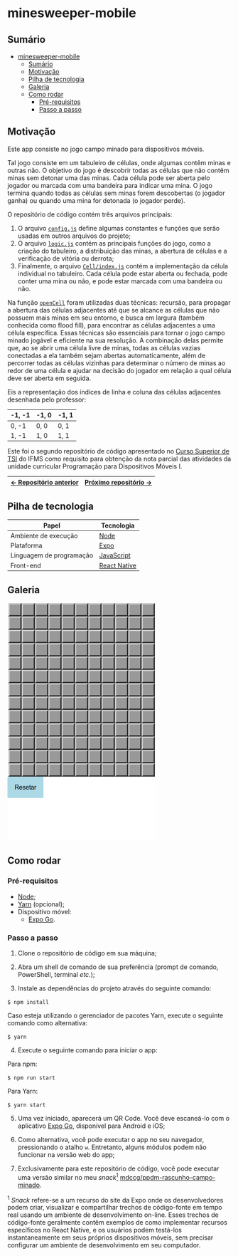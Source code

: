 # minesweeper-mobile

## Sumário

- [minesweeper-mobile](#minesweeper-mobile)
  - [Sumário](#sumário)
  - [Motivação](#motivação)
  - [Pilha de tecnologia](#pilha-de-tecnologia)
  - [Galeria](#galeria)
  - [Como rodar](#como-rodar)
    - [Pré-requisitos](#pré-requisitos)
    - [Passo a passo](#passo-a-passo)

## Motivação

Este app consiste no jogo campo minado para dispositivos móveis.

Tal jogo consiste em um tabuleiro de células, onde algumas contêm minas e outras não. O objetivo do jogo é descobrir todas as células que não contêm minas sem detonar uma das minas. Cada célula pode ser aberta pelo jogador ou marcada com uma bandeira para indicar uma mina. O jogo termina quando todas as células sem minas forem descobertas (o jogador ganha) ou quando uma mina for detonada (o jogador perde).

O repositório de código contém três arquivos principais:

1. O arquivo [`config.js`](./src/config.js) define algumas constantes e funções que serão usadas em outros arquivos do projeto;
2. O arquivo [`logic.js`](./src/logic.js) contém as principais funções do jogo, como a criação do tabuleiro, a distribuição das minas, a abertura de células e a verificação de vitória ou derrota;
3. Finalmente, o arquivo [`Cell/index.js`](./src/components/Cell/index.js) contém a implementação da célula individual no tabuleiro. Cada célula pode estar aberta ou fechada, pode conter uma mina ou não, e pode estar marcada com uma bandeira ou não.

Na função [`openCell`](./src/logic.js) foram utilizadas duas técnicas: recursão, para propagar a abertura das células adjacentes até que se alcance as células que não possuem mais minas em seu entorno, e busca em largura (também conhecida como flood fill), para encontrar as células adjacentes a uma célula específica. Essas técnicas são essenciais para tornar o jogo campo minado jogável e eficiente na sua resolução. A combinação delas permite que, ao se abrir uma célula livre de minas, todas as células vazias conectadas a ela também sejam abertas automaticamente, além de percorrer todas as células vizinhas para determinar o número de minas ao redor de uma célula e ajudar na decisão do jogador em relação a qual célula deve ser aberta em seguida.

Eis a representação dos índices de linha e coluna das células adjacentes desenhada pelo professor:

| -1, -1 | -1, 0 | -1, 1 |
|--------|-------|-------|
|  0, -1 |  0, 0 |  0, 1 |
|  1, -1 |  1, 0 |  1, 1 |

Este foi o segundo repositório de código apresentado no [Curso Superior de TSI](https://www.ifms.edu.br/campi/campus-aquidauana/cursos/graduacao/sistemas-para-internet/sistemas-para-internet) do IFMS como requisito para obtenção da nota parcial das atividades da unidade curricular Programação para Dispositivos Móveis I.

| [&larr; Repositório anterior](https://github.com/mdccg/simple-calculator) | [Próximo repositório &rarr;](https://github.com/mdccg/tic-tac-toe) |
|-|-|

## Pilha de tecnologia

| Papel | Tecnologia |
|-|-|
| Ambiente de execução | [Node](https://nodejs.org/en/) |
| Plataforma | [Expo](https://expo.dev/) | 
| Linguagem de programação | [JavaScript](https://developer.mozilla.org/pt-BR/docs/Web/JavaScript) |
| Front-end | [React Native](https://reactnative.dev/) |

## Galeria

![Tela do app](./docs/home-screen.png)

## Como rodar

### Pré-requisitos

- [Node](https://nodejs.org/en/download/);
- [Yarn](https://yarnpkg.com/) (opcional);
- Dispositivo móvel:
  - [Expo Go](https://expo.dev/client).

### Passo a passo

1. Clone o repositório de código em sua máquina;
   
2. Abra um shell de comando de sua preferência (prompt de comando, PowerShell, terminal _etc_.);
   
3. Instale as dependências do projeto através do seguinte comando:

```console
$ npm install
```

Caso esteja utilizando o gerenciador de pacotes Yarn, execute o seguinte comando como alternativa:

```console
$ yarn
```

4. Execute o seguinte comando para iniciar o app:

Para npm:

```console
$ npm run start
```

Para Yarn:

```console
$ yarn start
```

5. Uma vez iniciado, aparecerá um QR Code. Você deve escaneá-lo com o aplicativo [Expo Go](https://expo.dev/client), disponível para Android e iOS;

6. Como alternativa, você pode executar o app no seu navegador, pressionando o atalho `w`. Entretanto, alguns módulos podem não funcionar na versão web do app;

7. Exclusivamente para este repositório de código, você pode executar uma versão similar no meu _snack_[<sup>1</sup>](#nota-de-rodape-1) [mdccg/ppdm-rascunho-campo-minado](https://snack.expo.dev/@mdccg/ppdm-rascunho-campo-minado).

<sup id="nota-de-rodape-1">1</sup> _Snack_ refere-se a um recurso do site da Expo onde os desenvolvedores podem criar, visualizar e compartilhar trechos de código-fonte em tempo real usando um ambiente de desenvolvimento on-line. Esses trechos de código-fonte geralmente contêm exemplos de como implementar recursos específicos no React Native, e os usuários podem testá-los instantaneamente em seus próprios dispositivos móveis, sem precisar configurar um ambiente de desenvolvimento em seu computador.
